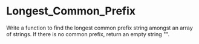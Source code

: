 # Longest_Common_Prefix
Write a function to find the longest common prefix string amongst an array of strings.  If there is no common prefix, return an empty string "".
